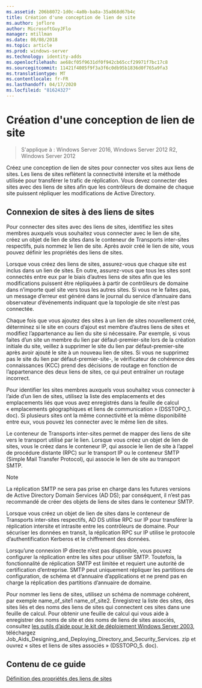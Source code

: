 ```yaml
---
ms.assetid: 206b8072-1d0c-4a0b-ba8a-35a868d67b4c
title: Création d'une conception de lien de site
ms.author: joflore
author: MicrosoftGuyJFlo
manager: mtillman
ms.date: 08/08/2018
ms.topic: article
ms.prod: windows-server
ms.technology: identity-adds
ms.openlocfilehash: ae68cf05f9631df0f942cb65ccf29971f7bc17c8
ms.sourcegitcommit: 11421f4005f9f3a3f6c0db95b1836d0f765a9fa3
ms.translationtype: MT
ms.contentlocale: fr-FR
ms.lasthandoff: 04/17/2020
ms.locfileid: "81624327"
---
```

# <a name="creating-a-site-link-design"></a>Création d'une conception de lien de site

> S'applique à : Windows Server 2016, Windows Server 2012 R2, Windows Server 2012

Créez une conception de lien de sites pour connecter vos sites aux liens de sites. Les liens de sites reflètent la connectivité intersite et la méthode utilisée pour transférer le trafic de réplication. Vous devez connecter des sites avec des liens de sites afin que les contrôleurs de domaine de chaque site puissent répliquer les modifications de Active Directory.

## <a name="connecting-sites-with-site-links"></a>Connexion de sites à des liens de sites

Pour connecter des sites avec des liens de sites, identifiez les sites membres auxquels vous souhaitez vous connecter avec le lien de site, créez un objet de lien de sites dans le conteneur de Transports inter-sites respectifs, puis nommez le lien de site. Après avoir créé le lien de site, vous pouvez définir les propriétés des liens de sites.

Lorsque vous créez des liens de sites, assurez-vous que chaque site est inclus dans un lien de sites. En outre, assurez-vous que tous les sites sont connectés entre eux par le biais d’autres liens de sites afin que les modifications puissent être répliquées à partir de contrôleurs de domaine dans n’importe quel site vers tous les autres sites. Si vous ne le faites pas, un message d’erreur est généré dans le journal du service d’annuaire dans observateur d’événements indiquant que la topologie de site n’est pas connectée.

Chaque fois que vous ajoutez des sites à un lien de sites nouvellement créé, déterminez si le site en cours d’ajout est membre d’autres liens de sites et modifiez l’appartenance au lien du site si nécessaire. Par exemple, si vous faites d’un site un membre du lien par défaut-premier-site lors de la création initiale du site, veillez à supprimer le site du lien par défaut-premier-site après avoir ajouté le site à un nouveau lien de sites. Si vous ne supprimez pas le site du lien par défaut-premier-site-, le vérificateur de cohérence des connaissances (KCC) prend des décisions de routage en fonction de l’appartenance des deux liens de sites, ce qui peut entraîner un routage incorrect.

Pour identifier les sites membres auxquels vous souhaitez vous connecter à l’aide d’un lien de sites, utilisez la liste des emplacements et des emplacements liés que vous avez enregistrés dans la feuille de calcul « emplacements géographiques et liens de communication » (DSSTOPO_1. doc). Si plusieurs sites ont la même connectivité et la même disponibilité entre eux, vous pouvez les connecter avec le même lien de sites.

Le conteneur de Transports inter-sites permet de mapper des liens de site vers le transport utilisé par le lien. Lorsque vous créez un objet de lien de sites, vous le créez dans le conteneur IP, qui associe le lien de site à l’appel de procédure distante (RPC) sur le transport IP ou le conteneur SMTP (Simple Mail Transfer Protocol), qui associe le lien de site au transport SMTP.

> [!NOTE]
> La réplication SMTP ne sera pas prise en charge dans les futures versions de Active Directory Domain Services (AD DS); par conséquent, il n’est pas recommandé de créer des objets de liens de sites dans le conteneur SMTP.

Lorsque vous créez un objet de lien de sites dans le conteneur de Transports inter-sites respectifs, AD DS utilise RPC sur IP pour transférer la réplication intersite et intrasite entre les contrôleurs de domaine. Pour sécuriser les données en transit, la réplication RPC sur IP utilise le protocole d’authentification Kerberos et le chiffrement des données.

Lorsqu’une connexion IP directe n’est pas disponible, vous pouvez configurer la réplication entre les sites pour utiliser SMTP. Toutefois, la fonctionnalité de réplication SMTP est limitée et requiert une autorité de certification d’entreprise. SMTP peut uniquement répliquer les partitions de configuration, de schéma et d’annuaire d’applications et ne prend pas en charge la réplication des partitions d’annuaire de domaine.

Pour nommer les liens de sites, utilisez un schéma de nommage cohérent, par exemple name_of_site1 name_of_site2. Enregistrez la liste des sites, des sites liés et des noms des liens de sites qui connectent ces sites dans une feuille de calcul. Pour obtenir une feuille de calcul qui vous aide à enregistrer des noms de site et des noms de liens de sites associés, consultez [les outils d’aide pour le kit de déploiement Windows Server 2003](https://microsoft.com/download/details.aspx?id=9608), téléchargez Job_Aids_Designing_and_Deploying_Directory_and_Security_Services. zip et ouvrez « sites et liens de sites associés » (DSSTOPO_5. doc).

## <a name="in-this-guide"></a>Contenu de ce guide

[Définition des propriétés des liens de sites](Setting-Site-Link-Properties.md)
